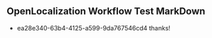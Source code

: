## OpenLocalization Workflow Test MarkDown
* ea28e340-63b4-4125-a599-9da767546cd4 thanks!

<!--HONumber=Sep16_HO1-->


